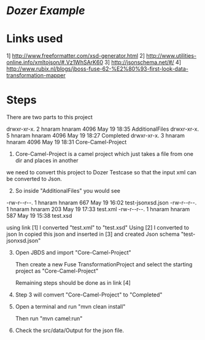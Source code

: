*Dozer Example*
============

Links used
==========

1] http://www.freeformatter.com/xsd-generator.html
2] http://www.utilities-online.info/xmltojson/#.Vz1WhSArK60
3] http://jsonschema.net/#/
4] http://www.rubix.nl/blogs/jboss-fuse-62-%E2%80%93-first-look-data-transformation-mapper


Steps
=====

There are two parts to this project 

drwxr-xr-x. 2 hnaram hnaram 4096 May 19 18:35 AdditionalFiles
drwxr-xr-x. 5 hnaram hnaram 4096 May 19 18:27 Completed
drwxr-xr-x. 3 hnaram hnaram 4096 May 19 18:31 Core-Camel-Project


1. Core-Camel-Project is a camel project which just takes a file from one dir and places in another

we need to convert this project to Dozer Testcase so that the input xml can be converted to Json.

2. So inside "AdditionalFiles" you would see 

-rw-r--r--. 1 hnaram hnaram 667 May 19 16:02 test-jsonxsd.json
-rw-r--r--. 1 hnaram hnaram 203 May 19 17:33 test.xml
-rw-r--r--. 1 hnaram hnaram 587 May 19 15:38 test.xsd


using link [1] I converted "test.xml" to "test.xsd"
Using [2] I converted to json
In copied this json and inserted in [3] and created Json schema "test-jsonxsd.json"

3. Open JBDS and import "Core-Camel-Project"

   Then create a new Fuse TransformationProject and select the starting project as "Core-Camel-Project"

   Remaining steps should be done as in link [4] 

4. Step 3 will comvert "Core-Camel-Project" to "Completed"

5. Open a terminal and run "mvn clean install"


   Then run "mvn camel:run"

6. Check the src/data/Output for the json file.

